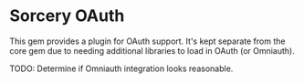 # Sorcery OAuth

This gem provides a plugin for OAuth support. It's kept separate from the core
gem due to needing additional libraries to load in OAuth (or Omniauth).

TODO: Determine if Omniauth integration looks reasonable.
